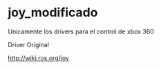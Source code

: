 # joy_modificado
Unicamente los drivers para el control de xbox 360

Driver Original 

http://wiki.ros.org/joy


